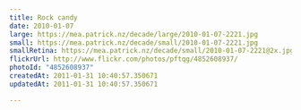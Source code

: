 ```yaml
---
title: Rock candy
date: 2010-01-07
large: https://mea.patrick.nz/decade/large/2010-01-07-2221.jpg
small: https://mea.patrick.nz/decade/small/2010-01-07-2221.jpg
smallRetina: https://mea.patrick.nz/decade/small/2010-01-07-2221@2x.jpg
flickrUrl: http://www.flickr.com/photos/pftqg/4852608937/
photoId: "4852608937"
createdAt: 2011-01-31 10:40:57.350671
updatedAt: 2011-01-31 10:40:57.350671

---
```


